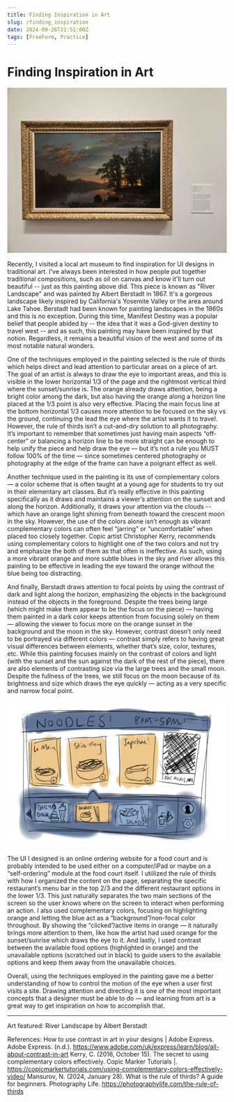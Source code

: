 ```yaml
---
title: Finding Inspiration in Art
slug: /finding_inspiration
date: 2024-09-26T21:51:00Z
tags: [FreeForm, Practice]
---
```


# Finding Inspiration in Art

![Alt text](../static/img/river_landscape.jpg)

Recently, I visited a local art museum to find inspiration for UI designs in traditional art. I've always been interested in how people put together traditional compositions, such as oil on canvas and know it'll turn out beautiful -- just as this painting above did. This piece is known as "River Landscape" and was painted by Albert Berstadt in 1867. It's a gorgeous landscape likely inspired by California's Yosemite Valley or the area around Lake Tahoe. Berstadt had been known for painting landscapes in the 1860s and this is no exception. During this time, Manifest Destiny was a popular belief that people abided by -- the idea that it was a God-given destiny to travel west -- and as such, this painting may have been inspired by that notion. Regardless, it remains a beautiful vision of the west and some of its most notable natural wonders. 

One of the techniques employed in the painting selected is the rule of thirds which helps direct and lead attention to particular areas on a piece of art. The goal of an artist is always to draw the eye to important areas, and this is visible in the lower horizontal 1/3 of the page and the rightmost vertical third where the sunset/sunrise is. The orange already draws attention, being a bright color among the dark, but also having the orange along a horizon line placed at the 1/3 point is also very effective. Placing the main focus line at the bottom horizontal 1/3 causes more attention to be focused on the sky vs the ground, continuing the lead the eye where the artist wants it to travel. However, the rule of thirds isn’t a cut-and-dry solution to all photography. It’s important to remember that sometimes just having main aspects “off-center” or balancing a horizon line to be more straight can be enough to help unify the piece and help draw the eye — but it’s not a rule you MUST follow 100% of the time — since sometimes centered photography or photography at the edge of the frame can have a poignant effect as well.

Another technique used in the painting is its use of complementary colors — a color scheme that is often taught at a young age for students to try out in their elementary art classes. But it’s really effective in this painting specifically as it draws and maintains a viewer’s attention on the sunset and along the horizon. Additionally, it draws your attention via the clouds -- which have an orange light shining from beneath toward the crescent moon in the sky. However, the use of the colors alone isn’t enough as vibrant complementary colors can often feel “jarring” or “uncomfortable” when placed too closely together. Copic artist Christopher Kerry, recommends using complementary colors to highlight one of the two colors and not try and emphasize the both of them as that often is ineffective. As such, using a more vibrant orange and more subtle blues in the sky and river allows this painting to be effective in leading the eye toward the orange without the blue being too distracting.

And finally, Berstadt draws attention to focal points by using the contrast of dark and light along the horizon, emphasizing the objects in the background instead of the objects in the foreground. Despite the trees being large (which might make them appear to be the focus on the piece) — having them painted in a dark color keeps attention from focusing solely on them — allowing the viewer to focus more on the orange sunset in the background and the moon in the sky. However, contrast doesn’t only need to be portrayed via different colors — contrast simply refers to having great visual differences between elements, whether that’s size, color, textures, etc. While this painting focuses mainly on the contrast of colors and light (with the sunset and the sun against the dark of the rest of the piece), there are also elements of contrasting size via the large trees and the small moon. Despite the fullness of the trees, we still focus on the moon because of its brightness and size which draws the eye quickly — acting as a very specific and narrow focal point. 

![Alt text](../static/img/inspo_design.png)

The UI I designed is an online ordering website for a food court and is probably intended to be used either on a computer/iPad or maybe on a “self-ordering” module at the food court itself. I utiilized the rule of thirds with how I organized the content on the page, separating the specific restaurant’s menu bar in the top 2/3 and the different restaurant options in the lower 1/3. This just naturally separates the two main sections of the screen so the user knows where on the screen to interact when performing an action. I also used complementary colors, focusing on highlighting orange and letting the blue act as a “background”/non-focal color throughout. By showing the “clicked”/active items in orange — it naturally brings more attention to them, like how the artist had used orange for the sunset/sunrise which draws the eye to it. And lastly, I used contrast between the available food options (highlighted in orange) and the unavailable options (scratched out in black) to guide users to the available options and keep them away from the unavailable choices. 

Overall, using the techniques employed in the painting gave me a better understanding of how to control the motion of the eye when a user first visits a site. Drawing attention and directing it is one of the most important concepts that a designer must be able to do — and learning from art is a great way to get inspiration on how to accomplish that. 

---

Art featured: River Landscape by Albert Berstadt

References: 
How to use contrast in art in your designs | Adobe Express. Adobe Express. (n.d.). https://www.adobe.com/uk/express/learn/blog/all-about-contrast-in-art 
Kerry, C. (2016, October 15). The secret to using complementary colors effectively. Copic Marker Tutorials |. https://copicmarkertutorials.com/using-complementary-colors-effectively-video/ 
Mansurov, N. (2024, January 28). What is the rule of thirds? A guide for beginners. Photography Life. https://photographylife.com/the-rule-of-thirds 